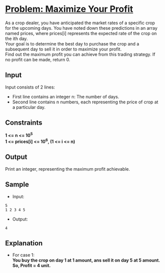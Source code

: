 # [Problem: Maximize Your Profit](https://my.newtonschool.co/playground/code/638ok3fkk6jz)

As a crop dealer, you have anticipated the market rates of a specific crop for the upcoming days. You have noted down these predictions in an array named prices, where prices[i] represents the expected rate of the crop on the ith day. <br>
Your goal is to determine the best day to purchase the crop and a subsequent day to sell it in order to maximize your profit. <br>
Find out the maximum profit you can achieve from this trading strategy. If no profit can be made, return 0.

## Input

Input consists of 2 lines: <br>
- First line contains an integer n: The number of days.
- Second line contains n numbers, each representing the price of crop at a particular day.

## Constraints

**1 <= n <= 10<sup>5</sup> <br>
1 <= prices[i] <= 10<sup>6</sup>, (1 <= i <= n)**

## Output

Print an integer, representing the maximum profit achievable.

## Sample

- Input:
```
5
1 2 3 4 5
```

- Output:
```
4
```

## Explanation

- For case 1: <br> **You buy the crop on day 1 at 1 amount, ans sell it on day 5 at 5 amount.
So, Profit = 4 unit.**
